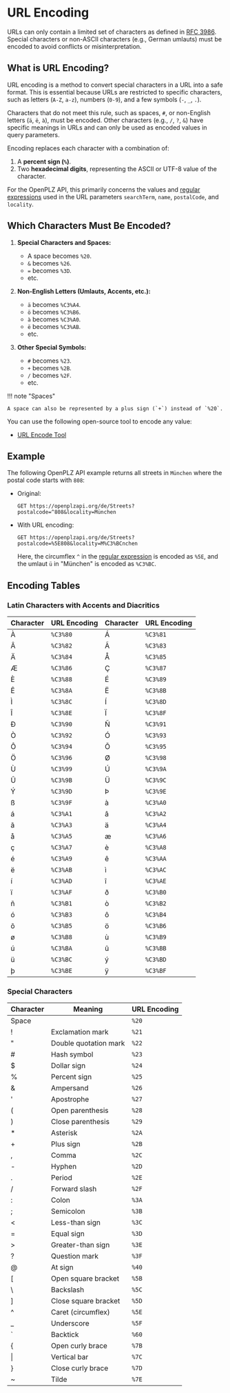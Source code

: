 # URL Encoding

URLs can only contain a limited set of characters as defined in [RFC 3986](https://datatracker.ietf.org/doc/html/rfc3986). Special characters or non-ASCII characters (e.g., German umlauts) must be encoded to avoid conflicts or misinterpretation.

## What is URL Encoding?

URL encoding is a method to convert special characters in a URL into a safe format. This is essential because URLs are restricted to specific characters, such as letters (`A-Z`, `a-z`), numbers (`0-9`), and a few symbols (`-`, `_`, `.`).

Characters that do not meet this rule, such as spaces, `#`, or non-English letters (`ä`, `ë`, `à`), must be encoded. Other characters (e.g., `/`, `?`, `&`) have specific meanings in URLs and can only be used as encoded values in query parameters.

Encoding replaces each character with a combination of:

1. A **percent sign (`%`)**.
2. Two **hexadecimal digits**, representing the ASCII or UTF-8 value of the character.

For the OpenPLZ API, this primarily concerns the values and [regular expressions](regex.md) used in the URL parameters `searchTerm`, `name`, `postalCode`, and `locality`.

## Which Characters Must Be Encoded?

1. **Special Characters and Spaces:**  

    + A space becomes `%20`.  
    + `&` becomes `%26`.  
    + `=` becomes `%3D`.  
    + etc.

2. **Non-English Letters (Umlauts, Accents, etc.):**  

    + `ä` becomes `%C3%A4`.  
    + `ö` becomes `%C3%B6`.  
    + `à` becomes `%C3%A0`.  
    + `ë` becomes `%C3%AB`.  
    + etc.

3. **Other Special Symbols:**  

    + `#` becomes `%23`.  
    + `+` becomes `%2B`.  
    + `/` becomes `%2F`.  
    + etc.

!!! note "Spaces"

    A space can also be represented by a plus sign (`+`) instead of `%20`.

You can use the following open-source tool to encode any value:

+ [URL Encode Tool](https://emn178.github.io/online-tools/url_encode.html)

## Example

The following OpenPLZ API example returns all streets in `München` where the postal code starts with `808`:

+ Original: 

    ```
    GET https://openplzapi.org/de/Streets?postalcode=^808&locality=München
    ```

+ With URL encoding: 

    ```
    GET https://openplzapi.org/de/Streets?postalcode=%5E808&locality=M%C3%BCnchen
    ```
    Here, the circumflex `^` in the [regular expression](regex.md) is encoded as `%5E`, and the umlaut `ü` in "München" is encoded as `%C3%BC`.

## Encoding Tables

### Latin Characters with Accents and Diacritics

Character | URL Encoding  | Character | URL Encoding
--------- | ------------- | --------- | ------------
À         | `%C3%80`      | Á         | `%C3%81`
Â         | `%C3%82`      | Ã         | `%C3%83`
Ä         | `%C3%84`      | Å         | `%C3%85`
Æ         | `%C3%86`      | Ç         | `%C3%87`
È         | `%C3%88`      | É         | `%C3%89`
Ê         | `%C3%8A`      | Ë         | `%C3%8B`
Ì         | `%C3%8C`      | Í         | `%C3%8D`
Î         | `%C3%8E`      | Ï         | `%C3%8F`
Ð         | `%C3%90`      | Ñ         | `%C3%91`
Ò         | `%C3%92`      | Ó         | `%C3%93`
Ô         | `%C3%94`      | Õ         | `%C3%95`
Ö         | `%C3%96`      | Ø         | `%C3%98`
Ù         | `%C3%99`      | Ú         | `%C3%9A`
Û         | `%C3%9B`      | Ü         | `%C3%9C`
Ý         | `%C3%9D`      | Þ         | `%C3%9E`
ß         | `%C3%9F`      | à         | `%C3%A0`
á         | `%C3%A1`      | â         | `%C3%A2`
ã         | `%C3%A3`      | ä         | `%C3%A4`
å         | `%C3%A5`      | æ         | `%C3%A6`
ç         | `%C3%A7`      | è         | `%C3%A8`
é         | `%C3%A9`      | ê         | `%C3%AA`
ë         | `%C3%AB`      | ì         | `%C3%AC`
í         | `%C3%AD`      | î         | `%C3%AE`
ï         | `%C3%AF`      | ð         | `%C3%B0`
ñ         | `%C3%B1`      | ò         | `%C3%B2`
ó         | `%C3%B3`      | ô         | `%C3%B4`
õ         | `%C3%B5`      | ö         | `%C3%B6`
ø         | `%C3%B8`      | ù         | `%C3%B9`
ú         | `%C3%BA`      | û         | `%C3%BB`
ü         | `%C3%BC`      | ý         | `%C3%BD`
þ         | `%C3%BE`      | ÿ         | `%C3%BF`

### Special Characters

Character | Meaning                      | URL Encoding
--------- | ---------------------------- | ------------
Space     |                              | `%20`
!         | Exclamation mark             | `%21`
"         | Double quotation mark        | `%22`
\#        | Hash symbol                  | `%23`
$         | Dollar sign                  | `%24`
%         | Percent sign                 | `%25`
&         | Ampersand                    | `%26`
'         | Apostrophe                   | `%27`
(         | Open parenthesis             | `%28`
)         | Close parenthesis            | `%29`
\*        | Asterisk                     | `%2A`
+         | Plus sign                    | `%2B`
,         | Comma                        | `%2C`
-         | Hyphen                       | `%2D`
.         | Period                       | `%2E`
/         | Forward slash                | `%2F`
:         | Colon                        | `%3A`
;         | Semicolon                    | `%3B`
<         | Less-than sign               | `%3C`
=         | Equal sign                   | `%3D`
>         | Greater-than sign            | `%3E`
?         | Question mark                | `%3F`
@         | At sign                      | `%40`
\[        | Open square bracket          | `%5B`
\\        | Backslash                    | `%5C`
]         | Close square bracket         | `%5D`
^         | Caret (circumflex)           | `%5E`
_         | Underscore                   | `%5F`
\`        | Backtick                     | `%60`
{         | Open curly brace             | `%7B`
\|        | Vertical bar                 | `%7C`
}         | Close curly brace            | `%7D`
~         | Tilde                        | `%7E`
